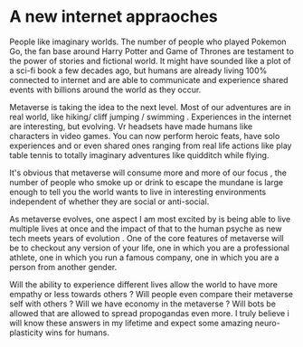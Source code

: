 # A new internet appraoches

People like imaginary worlds. The number of people who played Pokemon Go, the fan base around Harry Potter and Game of Thrones are testament to the power of stories
and fictional world. It might have sounded like a plot of a sci-fi book a few decades ago, but humans are already living 100% connected to internet and are able to 
communicate and experience shared events with billions around the world as they occur.

Metaverse is taking the idea to the next level. Most of our adventures are in real world, like hiking/ cliff jumping / swimming . Experiences in the internet are 
interesting, but evolving. Vr headsets have made humans like characters in video games. You can now perform heroic feats, have solo experiences and or even shared 
ones ranging from real life actions like play table tennis to totally imaginary adventures like quidditch while flying. 

It's obvious that metaverse will consume more and more of our focus , the number of people who smoke up or drink to escape the mundane is large enough to tell you
the world wants to live in interesting environments independent of whether they are social or anti-social. 

As metaverse evolves, one aspect I am most excited by is being able to live multiple lives at once and the impact of that to the human psyche as new tech meets 
years of evolution . One of the core features of metaverse will be to checkout any version of your life, one in which you are a professional athlete, one in which 
you run a famous company, one in which you are a person from another gender. 

Will the ability to experience different lives allow the world to have more empathy or less towards others ? Will people even compare their metaverse self with others ?
Will we have economy in the metaverse ? Will bots be allowed that are allowed to spread propogandas even more. I truly believe i will know these answers in my 
lifetime and expect some amazing neuro-plasticity wins for humans.
